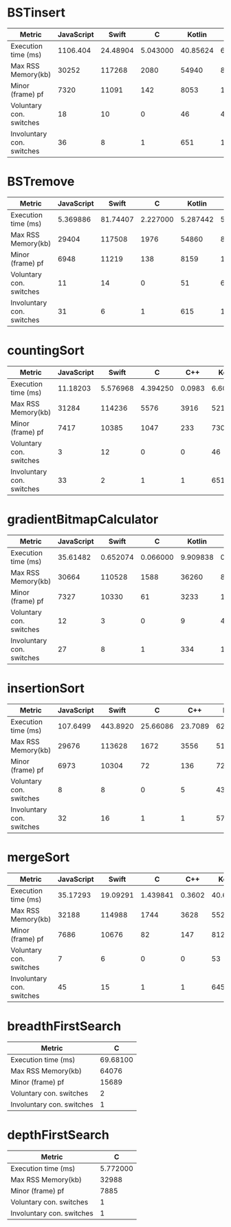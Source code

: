 
#  BSTinsert 

| Metric | JavaScript | Swift | C | Kotlin | Java | Dart | 
| - |  - |  - |  - |  - |  - |  - | 
| Execution time (ms) | 1106.404  | 24.48904  | 5.043000  | 40.85624  | 6.227696  | 3.417  | 
| Max RSS Memory(kb) | 30252  | 117268  | 2080  | 54940  | 85608  | 13952  | 
| Minor (frame) pf | 7320  | 11091  | 142  | 8053  | 14791  | 2116  | 
| Voluntary con. switches | 18  | 10  | 0  | 46  | 453  | 0  | 
| Involuntary con. switches | 36  | 8  | 1  | 651  | 1733  | 6  | 

#  BSTremove 

| Metric | JavaScript | Swift | C | Kotlin | Java | Dart | 
| - |  - |  - |  - |  - |  - |  - | 
| Execution time (ms) | 5.369886  | 81.74407  | 2.227000  | 5.287442  | 5.801424  | 2.887  | 
| Max RSS Memory(kb) | 29404  | 117508  | 1976  | 54860  | 88840  | 14080  | 
| Minor (frame) pf | 6948  | 11219  | 138  | 8159  | 15157  | 2119  | 
| Voluntary con. switches | 11  | 14  | 0  | 51  | 611  | 0  | 
| Involuntary con. switches | 31  | 6  | 1  | 615  | 1930  | 7  | 

#  countingSort 

| Metric | JavaScript | Swift | C | C++ | Kotlin | Java | Dart | 
| - |  - |  - |  - |  - |  - |  - |  - | 
| Execution time (ms) | 11.18203  | 5.576968  | 4.394250  | 0.0983  | 6.603232  | 10.23581  | 2.346  | 
| Max RSS Memory(kb) | 31284  | 114236  | 5576  | 3916  | 52160  | 85244  | 14764  | 
| Minor (frame) pf | 7417  | 10385  | 1047  | 233  | 7304  | 14741  | 2242  | 
| Voluntary con. switches | 3  | 12  | 0  | 0  | 46  | 626  | 0  | 
| Involuntary con. switches | 33  | 2  | 1  | 1  | 651  | 1845  | 6  | 

#  gradientBitmapCalculator 

| Metric | JavaScript | Swift | C | Kotlin | Java | Go | Dart | 
| - |  - |  - |  - |  - |  - |  - |  - | 
| Execution time (ms) | 35.61482  | 0.652074  | 0.066000  | 9.909838  | 0.519598  | 0.039985  | 0.022  | 
| Max RSS Memory(kb) | 30664  | 110528  | 1588  | 36260  | 84748  | 1824  | 12968  | 
| Minor (frame) pf | 7327  | 10330  | 61  | 3233  | 14084  | 192  | 1806  | 
| Voluntary con. switches | 12  | 3  | 0  | 9  | 400  | 1  | 0  | 
| Involuntary con. switches | 27  | 8  | 1  | 334  | 1320  | 21  | 7  | 

#  insertionSort 

| Metric | JavaScript | Swift | C | C++ | Kotlin | Java | Dart | 
| - |  - |  - |  - |  - |  - |  - |  - | 
| Execution time (ms) | 107.6499  | 443.8920  | 25.66086  | 23.7089  | 62.45504  | 40.86080  | 321.219  | 
| Max RSS Memory(kb) | 29676  | 113628  | 1672  | 3556  | 51968  | 89516  | 13820  | 
| Minor (frame) pf | 6973  | 10304  | 72  | 136  | 7232  | 15267  | 2049  | 
| Voluntary con. switches | 8  | 8  | 0  | 5  | 43  | 522  | 2  | 
| Involuntary con. switches | 32  | 16  | 1  | 1  | 575  | 1763  | 6  | 

#  mergeSort 

| Metric | JavaScript | Swift | C | C++ | Kotlin | Java | Dart | 
| - |  - |  - |  - |  - |  - |  - |  - | 
| Execution time (ms) | 35.17293  | 19.09291  | 1.439841  | 0.3602  | 40.66382  | 5.658449  | 9.979  | 
| Max RSS Memory(kb) | 32188  | 114988  | 1744  | 3628  | 55212  | 88996  | 16572  | 
| Minor (frame) pf | 7686  | 10676  | 82  | 147  | 8125  | 15715  | 2677  | 
| Voluntary con. switches | 7  | 6  | 0  | 0  | 53  | 533  | 1  | 
| Involuntary con. switches | 45  | 15  | 1  | 1  | 645  | 1886  | 6  | 

#  breadthFirstSearch 

| Metric | C | 
| - |  - | 
| Execution time (ms) | 69.68100  | 
| Max RSS Memory(kb) | 64076  | 
| Minor (frame) pf | 15689  | 
| Voluntary con. switches | 2  | 
| Involuntary con. switches | 1  | 

#  depthFirstSearch 

| Metric | C | 
| - |  - | 
| Execution time (ms) | 5.772000  | 
| Max RSS Memory(kb) | 32988  | 
| Minor (frame) pf | 7885  | 
| Voluntary con. switches | 1  | 
| Involuntary con. switches | 1  | 

